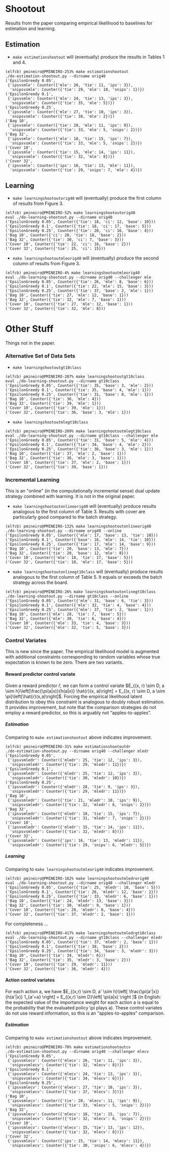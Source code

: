 # Shootout

Results from the paper comparing empirical likelihood to baselines for estimation and learning.

## Estimation

* ```make estimationshootout``` will (eventually) produce the results in Tables 1 and 4.
```console
(elfcb) pmineiro@PMINEIRO-253% make estimationshootout
./do-estimation-shootout.py --dirname orig40
('EpsilonGreedy 0.05',
 {'ipsvsmle': Counter({'mle': 26, 'tie': 11, 'ips': 3}),
  'snipsvsmle': Counter({'tie': 29, 'mle': 10, 'snips': 1})})
('EpsilonGreedy 0.1',
 {'ipsvsmle': Counter({'mle': 24, 'tie': 13, 'ips': 3}),
  'snipsvsmle': Counter({'tie': 35, 'mle': 5})})
('EpsilonGreedy 0.25',
 {'ipsvsmle': Counter({'mle': 27, 'tie': 10, 'ips': 3}),
  'snipsvsmle': Counter({'tie': 38, 'mle': 2})})
('Bag 10',
 {'ipsvsmle': Counter({'tie': 20, 'mle': 11, 'ips': 9}),
  'snipsvsmle': Counter({'tie': 33, 'mle': 5, 'snips': 2})})
('Bag 32',
 {'ipsvsmle': Counter({'mle': 18, 'tie': 15, 'ips': 7}),
  'snipsvsmle': Counter({'tie': 33, 'mle': 5, 'snips': 2})})
('Cover 10',
 {'ipsvsmle': Counter({'tie': 15, 'mle': 14, 'ips': 11}),
  'snipsvsmle': Counter({'tie': 32, 'mle': 8})})
('Cover 32',
 {'ipsvsmle': Counter({'ips': 16, 'tie': 13, 'mle': 11}),
  'snipsvsmle': Counter({'tie': 29, 'snips': 7, 'mle': 4})})
```

## Learning

 * ```make learningshootoutorig40``` will (eventually) produce the first column of results from Figure 3.
 ```console
(elfcb) pmineiro@PMINEIRO-52% make learningshootoutorig40
eval ./do-learning-shootout.py --dirname orig40
('EpsilonGreedy 0.05', Counter({'tie': 18, 'ci': 12, 'base': 10}))
('EpsilonGreedy 0.1', Counter({'tie': 18, 'ci': 17, 'base': 5}))
('EpsilonGreedy 0.25', Counter({'tie': 20, 'ci': 16, 'base': 4}))
('Bag 10', Counter({'ci': 20, 'tie': 18, 'base': 2}))
('Bag 32', Counter({'tie': 30, 'ci': 7, 'base': 3}))
('Cover 10', Counter({'tie': 22, 'ci': 16, 'base': 2}))
('Cover 32', Counter({'tie': 25, 'ci': 15}))
```

* ```make learningshootoutmleorig40``` will (eventually) produce the second column of results from Figure 3.
```console
(elfcb) pmineiro@PMINEIRO-4% make learningshootoutmleorig40
eval ./do-learning-shootout.py --dirname orig40 --challenger mle
('EpsilonGreedy 0.05', Counter({'tie': 26, 'mle': 8, 'base': 6}))
('EpsilonGreedy 0.1', Counter({'tie': 22, 'mle': 15, 'base': 3}))
('EpsilonGreedy 0.25', Counter({'tie': 37, 'base': 2, 'mle': 1}))
('Bag 10', Counter({'tie': 27, 'mle': 12, 'base': 1}))
('Bag 32', Counter({'tie': 32, 'mle': 7, 'base': 1}))
('Cover 10', Counter({'tie': 27, 'mle': 12, 'base': 1}))
('Cover 32', Counter({'tie': 32, 'mle': 8}))
```

# Other Stuff

Things not in the paper.

### Alternative Set of Data Sets

 * ```make learningshootoutgt10class``` 
 ```console
 (elfcb) pmineiro@PMINEIRO-207% make learningshootoutgt10class
eval ./do-learning-shootout.py --dirname gt10class
('EpsilonGreedy 0.05', Counter({'tie': 35, 'base': 3, 'mle': 2}))
('EpsilonGreedy 0.1', Counter({'tie': 35, 'base': 4, 'mle': 1}))
('EpsilonGreedy 0.25', Counter({'tie': 31, 'base': 8, 'mle': 1}))
('Bag 10', Counter({'tie': 36, 'mle': 4}))
('Bag 32', Counter({'tie': 39, 'mle': 1}))
('Cover 10', Counter({'tie': 39, 'mle': 1}))
('Cover 32', Counter({'tie': 36, 'base': 3, 'mle': 1}))
 ```
 
 * ```make learningshootoutmlegt10class``` 
 ```console
 (elfcb) pmineiro@PMINEIRO-209% make learningshootoutmlegt10class
eval ./do-learning-shootout.py --dirname gt10class --challenger mle
('EpsilonGreedy 0.05', Counter({'tie': 31, 'base': 5, 'mle': 4}))
('EpsilonGreedy 0.1', Counter({'tie': 34, 'base': 4, 'mle': 2}))
('EpsilonGreedy 0.25', Counter({'tie': 36, 'base': 3, 'mle': 1}))
('Bag 10', Counter({'tie': 37, 'mle': 2, 'base': 1}))
('Bag 32', Counter({'tie': 36, 'mle': 3, 'base': 1}))
('Cover 10', Counter({'tie': 37, 'mle': 2, 'base': 1}))
('Cover 32', Counter({'tie': 39, 'base': 1}))
 ```
### Incremental Learning

This is an "online" (in the computationally incremental sense) dual update strategy combined with learning.  It is not in the original paper.

* ```make learningshootoutonlineorig40``` will (eventually) produce results analogous to the first column of Table 3.  Results with cover are particularly good compared to the batch strategy.
```console
(elfcb) pmineiro@PMINEIRO-132% make learningshootoutonlineorig40
./do-learning-shootout.py --dirname orig40 --online
('EpsilonGreedy 0.05', Counter({'mle': 17, 'base': 13, 'tie': 10}))
('EpsilonGreedy 0.1', Counter({'base': 16, 'mle': 14, 'tie': 10}))
('EpsilonGreedy 0.25', Counter({'tie': 17, 'mle': 14, 'base': 9}))
('Bag 10', Counter({'tie': 20, 'base': 13, 'mle': 7}))
('Bag 32', Counter({'tie': 20, 'base': 12, 'mle': 8}))
('Cover 10', Counter({'mle': 18, 'tie': 17, 'base': 5}))
('Cover 32', Counter({'tie': 18, 'mle': 17, 'base': 5}))
```
* ```make learningshootoutonlinegt10class``` will (eventually) produce results analogous to the first column of Table 5.  It equals or exceeds the batch strategy across the board.
```console
(elfcb) pmineiro@PMINEIRO-26% make learningshootoutonlinegt10class
./do-learning-shootout.py --dirname gt10class --online
('EpsilonGreedy 0.05', Counter({'mle': 31, 'base': 6, 'tie': 3}))
('EpsilonGreedy 0.1', Counter({'mle': 32, 'tie': 4, 'base': 4}))
('EpsilonGreedy 0.25', Counter({'mle': 37, 'tie': 2, 'base': 1}))
('Bag 10', Counter({'mle': 28, 'tie': 7, 'base': 5}))
('Bag 32', Counter({'mle': 30, 'tie': 6, 'base': 4}))
('Cover 10', Counter({'mle': 33, 'tie': 4, 'base': 3}))
('Cover 32', Counter({'mle': 32, 'tie': 5, 'base': 3}))
```
### Control Variates

This is new since the paper. The empirical likelihood model is augmented with additional constraints corresponding to random variables whose true expectation is known to be zero.  There are two variants.

#### Reward predictor control variate

Given a reward predictor $\hat{r}$, we can form a control variate $E_{(x, r) \sim D, a \sim h}\left[\frac{\pi(a|x)}{h(a|x)} \hat{r}(x, a)\right] = E_{(x, r) \sim D, a \sim \pi}\left[\hat{r}(x,a)\right]$.  Forcing the empirical likelihood latent distribution to obey this constraint is analogous to doubly robust estimation.  It provides improvement, but note that the comparison strategies do not employ a reward predictor, so this is arguably not &ldquo;apples-to-apples&rdquo;.

##### Estimation
Comparing to ```make estimationshootout``` above indicates improvement.
```console
(elfcb) pmineiro@PMINEIRO-31% make estimationshootoutdr
./do-estimation-shootout.py --dirname orig40 --challenger mledr
('EpsilonGreedy 0.05',
 {'ipsvsmledr': Counter({'mledr': 25, 'tie': 12, 'ips': 3}),
  'snipsvsmledr': Counter({'tie': 29, 'mledr': 11})})
('EpsilonGreedy 0.1',
 {'ipsvsmledr': Counter({'mledr': 25, 'tie': 12, 'ips': 3}),
  'snipsvsmledr': Counter({'tie': 30, 'mledr': 10})})
('EpsilonGreedy 0.25',
 {'ipsvsmledr': Counter({'mledr': 28, 'tie': 9, 'ips': 3}),
  'snipsvsmledr': Counter({'tie': 29, 'mledr': 11})})
('Bag 10',
 {'ipsvsmledr': Counter({'tie': 21, 'mledr': 10, 'ips': 9}),
  'snipsvsmledr': Counter({'tie': 32, 'mledr': 6, 'snips': 2})})
('Bag 32',
 {'ipsvsmledr': Counter({'mledr': 18, 'tie': 15, 'ips': 7}),
  'snipsvsmledr': Counter({'tie': 31, 'mledr': 7, 'snips': 2})})
('Cover 10',
 {'ipsvsmledr': Counter({'mledr': 15, 'tie': 14, 'ips': 11}),
  'snipsvsmledr': Counter({'tie': 32, 'mledr': 8})})
('Cover 32',
 {'ipsvsmledr': Counter({'ips': 16, 'tie': 13, 'mledr': 11}),
  'snipsvsmledr': Counter({'tie': 29, 'snips': 6, 'mledr': 5})})
```

##### Learning
Comparing to ```make learningshootoutmleorig40``` indicates improvement.
```console
(elfcb) pmineiro@PMINEIRO-162% make learningshootoutmledrorig40 
eval ./do-learning-shootout.py --dirname orig40 --challenger mledr
('EpsilonGreedy 0.05', Counter({'tie': 25, 'mledr': 10, 'base': 5}))
('EpsilonGreedy 0.1', Counter({'tie': 26, 'mledr': 12, 'base': 2}))
('EpsilonGreedy 0.25', Counter({'tie': 33, 'mledr': 6, 'base': 1}))
('Bag 10', Counter({'tie': 24, 'mledr': 13, 'base': 3}))
('Bag 32', Counter({'tie': 30, 'mledr': 9, 'base': 1}))
('Cover 10', Counter({'tie': 28, 'mledr': 8, 'base': 4}))
('Cover 32', Counter({'tie': 37, 'mledr': 2, 'base': 1}))
```
For completeness ...
```console
(elfcb) pmineiro@PMINEIRO-417% make learningshootoutmledrgt10class
eval ./do-learning-shootout.py --dirname gt10class --challenger mledr
('EpsilonGreedy 0.05', Counter({'tie': 37, 'mledr': 2, 'base': 1}))
('EpsilonGreedy 0.1', Counter({'tie': 38, 'base': 2}))
('EpsilonGreedy 0.25', Counter({'tie': 34, 'base': 3, 'mledr': 3}))
('Bag 10', Counter({'tie': 34, 'mledr': 6}))
('Bag 32', Counter({'tie': 35, 'mledr': 3, 'base': 2}))
('Cover 10', Counter({'tie': 29, 'mledr': 11}))
('Cover 32', Counter({'tie': 36, 'mledr': 4}))
```

#### Action control variates

For each action a, we have $E_{(x,r) \sim D, a' \sim h}\left[ \frac{\pi(a'|x)}{h(a'|x)} 1_{a'=a} \right] = E_{(x,r) \sim D}\left[ \pi(a|x) \right ]$ (in English: the expected value of the importance weight for each action a is equal to the probability that the evaluated policy \pi plays a).  These control variates do not use reward information, so this is an &ldquo;apples-to-apples&rdquo; comparison.  

##### Estimation
Comparing to ```make estimationshootout``` above indicates improvement.
```console
(elfcb) pmineiro@PMINEIRO-70% make estimationshootoutcv
./do-estimation-shootout.py --dirname orig40 --challenger mlecv
('EpsilonGreedy 0.05',
 {'ipsvsmlecv': Counter({'mlecv': 26, 'tie': 11, 'ips': 3}),
  'snipsvsmlecv': Counter({'tie': 32, 'mlecv': 8})})
('EpsilonGreedy 0.1',
 {'ipsvsmlecv': Counter({'mlecv': 24, 'tie': 13, 'ips': 3}),
  'snipsvsmlecv': Counter({'tie': 34, 'mlecv': 6})})
('EpsilonGreedy 0.25',
 {'ipsvsmlecv': Counter({'mlecv': 27, 'tie': 10, 'ips': 3}),
  'snipsvsmlecv': Counter({'tie': 37, 'mlecv': 3})})
('Bag 10',
 {'ipsvsmlecv': Counter({'tie': 20, 'mlecv': 11, 'ips': 9}),
  'snipsvsmlecv': Counter({'tie': 33, 'mlecv': 5, 'snips': 2})})
('Bag 32',
 {'ipsvsmlecv': Counter({'mlecv': 18, 'tie': 15, 'ips': 7}),
  'snipsvsmlecv': Counter({'tie': 32, 'mlecv': 6, 'snips': 2})})
('Cover 10',
 {'ipsvsmlecv': Counter({'mlecv': 15, 'tie': 13, 'ips': 12}),
  'snipsvsmlecv': Counter({'tie': 32, 'mlecv': 8})})
('Cover 32',
 {'ipsvsmlecv': Counter({'ips': 15, 'tie': 14, 'mlecv': 11}),
  'snipsvsmlecv': Counter({'tie': 30, 'snips': 6, 'mlecv': 4})})
```


